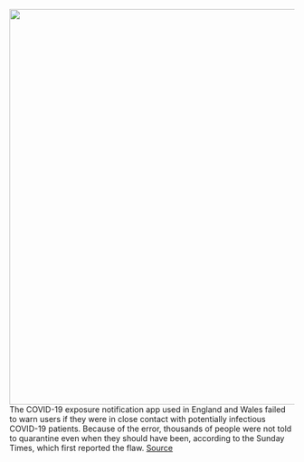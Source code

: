 <img src='https://cdn.vox-cdn.com/thumbor/W6IkcJSz3OjuCh137dWqgpspVhU=/0x0:4000x2424/1200x800/filters:focal(1680x892:2320x1532)/cdn.vox-cdn.com/uploads/chorus_image/image/67728501/1228920855.0.jpg' width='700px' /><br/>
The COVID-19 exposure notification app used in England and Wales failed to warn users if they were in close contact with potentially infectious COVID-19 patients. Because of the error, thousands of people were not told to quarantine even when they should have been, according to the Sunday Times, which first reported the flaw.
<a href='https://www.theverge.com/2020/11/2/21546618/uk-coronavirus-contact-tracing-app-error-alert-isolation'> Source <a/>